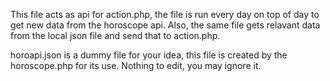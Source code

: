 This file acts as api for action.php, the file is run every day on top of day to get new data from the horoscope api.
Also, the same file gets relavant data from the local json file and send that to action.php.


horoapi.json is a dummy file for your idea, this file is created by the horoscope.php for its use. Nothing to edit, you may ignore it.
